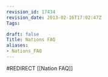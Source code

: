 ```yaml
---
revision_id: 17434
revision_date: 2013-02-16T17:02:47Z
Tags:

draft: false
Title: Nations FAQ
aliases:
- Nations_FAQ
---
```

#REDIRECT [[Nation FAQ]]